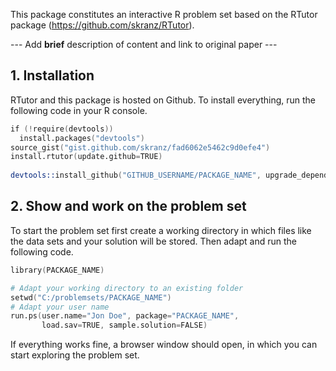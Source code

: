 This package constitutes an interactive R problem set based on the RTutor package (https://github.com/skranz/RTutor). 

--- Add **brief** description of content and link to original paper ---

## 1. Installation

RTutor and this package is hosted on Github. To install everything, run the following code in your R console.
```s
if (!require(devtools))
  install.packages("devtools")
source_gist("gist.github.com/skranz/fad6062e5462c9d0efe4")
install.rtutor(update.github=TRUE)
  
devtools::install_github("GITHUB_USERNAME/PACKAGE_NAME", upgrade_dependencies=FALSE)
```

## 2. Show and work on the problem set
To start the problem set first create a working directory in which files like the data sets and your solution will be stored. Then adapt and run the following code.
```s
library(PACKAGE_NAME)

# Adapt your working directory to an existing folder
setwd("C:/problemsets/PACKAGE_NAME")
# Adapt your user name
run.ps(user.name="Jon Doe", package="PACKAGE_NAME",
       load.sav=TRUE, sample.solution=FALSE)
```
If everything works fine, a browser window should open, in which you can start exploring the problem set.
